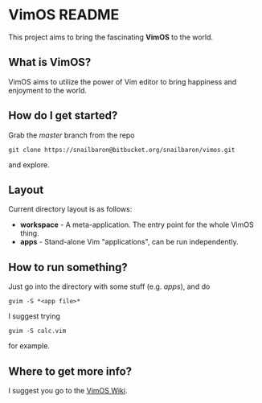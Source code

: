 # VimOS README

This project aims to bring the fascinating **VimOS** to the world.

## What is VimOS?

VimOS aims to utilize the power of Vim editor to bring happiness and enjoyment to the world.

## How do I get started?

Grab the *master* branch from the repo

    git clone https://snailbaron@bitbucket.org/snailbaron/vimos.git

and explore.

## Layout

Current directory layout is as follows:

* **workspace** - A meta-application. The entry point for the whole VimOS thing.
* **apps** - Stand-alone Vim "applications", can be run independently.

## How to run something?

Just go into the directory with some stuff (e.g. *apps*), and do

    gvim -S *<app file>*

I suggest trying

    gvim -S calc.vim

for example.

## Where to get more info?

I suggest you go to the [VimOS Wiki](https://bitbucket.org/snailbaron/vimos/wiki).

